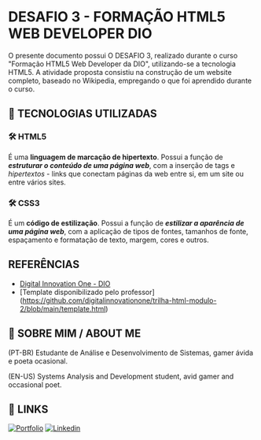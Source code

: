 # DESAFIO 3 - FORMAÇÃO HTML5 WEB DEVELOPER DIO

O presente documento possui O DESAFIO 3, realizado durante o curso "Formação HTML5 Web Developer da DIO", utilizando-se a tecnologia HTML5. A atividade proposta consistiu na construção de um website completo, baseado no Wikipedia, empregando o que foi aprendido durante o curso.  

## 🦾 TECNOLOGIAS UTILIZADAS

### 🛠 HTML5
É uma **linguagem de marcação de hipertexto**. Possui a função de __*estruturar o conteúdo de uma página web*__, com a inserção de tags e _hipertextos_ - links que conectam páginas da web entre si, em um site ou entre vários sites. 

### 🛠 CSS3
É um **código de estilização**. Possui a função de __*estilizar a aparência de uma página web*__, com a aplicação de tipos de fontes, tamanhos de fonte, espaçamento e formatação de texto, margem, cores e outros. 

## REFERÊNCIAS

- [Digital Innovation One - DIO](https://www.dio.me/)
- [Template disponibilizado pelo professor] (https://github.com/digitalinnovationone/trilha-html-modulo-2/blob/main/template.html)

## 🚀 SOBRE MIM / ABOUT ME
(PT-BR)
Estudante de Análise e Desenvolvimento de Sistemas, gamer ávida e poeta ocasional. 

(EN-US)
Systems Analysis and Development student, avid gamer and occasional poet.

## 🔗 LINKS
[![Portfolio](https://img.shields.io/badge/my_portfolio-000?style=for-the-badge&logo=ko-fi&logoColor=white)](https://github.com/cikau)
[![Linkedin](https://img.shields.io/badge/linkedin-0A66C2?style=for-the-badge&logo=linkedin&logoColor=white)](https://www.linkedin.com/in/cintia-uz%C3%AAda-720588244/)
